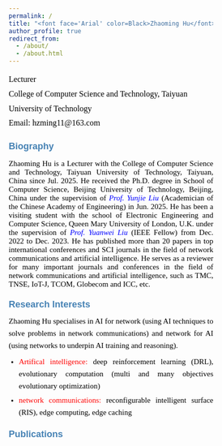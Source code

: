 ```yaml
---
permalink: /
title: "<font face='Arial' color=Black>Zhaoming Hu</font>"
author_profile: true
redirect_from: 
  - /about/
  - /about.html
---
```


<p style="line-height: 1.8;">
<font face='Calibri' size="3.75" color=Black>
Lecturer<br>
College of Computer Science and Technology, Taiyuan University of Technology<br>
Email: hzming11@163.com
</font>
</p>


# <font face='Arial' size="4.75" color=SteelBlue>Biography</font>
<p style="text-align: justify; font-family: Calibri; font-size: 15px; color: black;">
Zhaoming Hu is a Lecturer with the College of Computer Science and Technology, Taiyuan University of Technology, Taiyuan, China since Jul. 2025. He received the Ph.D. degree in School of Computer Science, Beijing University of Technology, Beijing, China under the supervision of <a href="https://ieeexplore.ieee.org/author/37537574300" style="text-decoration: none;"><i style="color: blue;">Prof. Yunjie Liu</i></a> (Academician of the Chinese Academy of Engineering) in Jun. 2025. He has been a visiting student with the school of Electronic Engineering and Computer Science, Queen Mary University of London, U.K. under the supervision of <a href="https://www.eee.hku.hk/~yuanwei/#highlights" style="text-decoration: none;"><i style="color: blue;">Prof. Yuanwei Liu</i></a> (IEEE Fellow) from Dec. 2022 to Dec. 2023. He has published more than 20 papers in top international conferences and SCI journals in the field of network communications and artificial intelligence. He serves as a reviewer for many important journals and conferences in the field of network communications and artificial intelligence, such as TMC, TNSE, IoT-J, TCOM, Globecom and ICC, etc.
</p>


# <font face='Arial' size="4.75" color=SteelBlue>Research Interests</font>
<div style="text-align: justify; font-family: Calibri; font-size: 15px; line-height: 1.6;">
  <p style="margin: 0 0 8px; color: black;">
    Zhaoming Hu specialises in AI for network (using AI techniques to solve problems in network communications) and network for AI (using networks to underpin AI training and reasoning).
  </p>
  
  <ul style="margin: 0; padding-left: 20px;">
    <li style="margin-bottom: 4px; text-align: justify;">
      <span style="color: red;">Artifical intelligence:</span> 
      <span style="color: black;">deep reinforcement learning (DRL), evolutionary computation (multi and many objectives evolutionary optimization)</span>
    </li>
    <li style="text-align: justify;">
      <span style="color: red;">network communications:</span> 
      <span style="color: black;">reconfigurable intelligent surface (RIS), edge computing, edge caching</span>
    </li>
  </ul>
</div>

# <font face='Arial' size="4.75" color=SteelBlue>Publications</font>
<html lang="en">
<head>
    <meta charset="UTF-8">
    <meta name="viewport" content="width=device-width, initial-scale=1.0">
    <link href="https://fonts.googleapis.com/css2?family=Calibri:wght@400;700&family=SimHei&display=swap" rel="stylesheet">
    <style>
        * {
            margin: 0;
            padding: 0;
            box-sizing: border-box;
        }
        
        body {
            font-family: 'Calibri', sans-serif;
            background: linear-gradient(135deg, #f5f7fa 0%, #e4edf5 100%);
            color: #333;
            line-height: 1.6;
            padding: 30px;
            max-width: 1200px;
            margin: 0 auto;
        }
        
        .container {
            background: white;
            border-radius: 12px;
            box-shadow: 0 8px 30px rgba(0, 0, 0, 0.1);
            padding: 40px;
            position: relative;
            overflow: hidden;
        }
        
        .container::before {
            content: "";
            position: absolute;
            top: 0;
            left: 0;
            right: 0;
            height: 5px;
            background: linear-gradient(90deg, #d32f2f, #1976d2);
        }
        
        header {
            text-align: center;
            margin-bottom: 30px;
            padding-bottom: 20px;
            border-bottom: 1px solid #e0e0e0;
        }
        
        h1 {
            color: #2c3e50;
            font-size: 15px;
            margin-bottom: 10px;
        }
        
        .scholar-link {
            text-align: center;
            margin: 25px 0;
            font-size: 15px;
        }
        
        .scholar-link a {
            color: #1976d2;
            text-decoration: none;
            font-weight: 700;
            transition: all 0.3s ease;
            position: relative;
        }
        
        .scholar-link a::after {
            content: "";
            position: absolute;
            bottom: -2px;
            left: 0;
            width: 100%;
            height: 1.5px;
            background: #1976d2;
            transform: scaleX(0);
            transform-origin: right;
            transition: transform 0.3s ease;
        }
        
        .scholar-link a:hover {
            color: #0d47a1;
        }
        
        .scholar-link a:hover::after {
            transform: scaleX(1);
            transform-origin: left;
        }
        
        .section-title {
            color: #d32f2f;
            font-size: 15px;
            margin: 30px 0 15px;
            padding-bottom: 8px;
            border-bottom: 2px solid #e0e0e0;
            position: relative;
        }
        
        .section-title::after {
            content: "";
            position: absolute;
            bottom: -2px;
            left: 0;
            width: 80px;
            height: 2px;
            background: #d32f2f;
        }
        
        .publication-list {
            list-style: none;
        }
        
        .publication-item {
            margin-bottom: 20px;
            padding-bottom: 15px;
            border-bottom: 1px dashed #e0e0e0;
            text-align: justify;
            hyphens: auto;
            font-size: 15px;
        }
        
        .publication-item:last-child {
            border-bottom: none;
        }
        
        .publication-number {
            font-weight: bold;
            color: black;
            margin-right: 5px;
            font-size: 14px;
        }
        
        .publication-highlight {
            background: rgba(255, 215, 0, 0.2);
            padding: 2px 4px;
            border-radius: 3px;
            font-weight: 600;
            font-size: 13px;
        }
        
        .chinese-text {
            font-family: 'SimHei', 'Microsoft YaHei', sans-serif;
            font-size: 14px;
        }
        
        footer {
            text-align: center;
            margin-top: 40px;
            padding-top: 20px;
            border-top: 1px solid #e0e0e0;
            color: black;
            font-size: 14px;
        }
        
        .impact-factor {
            display: inline-block;
            background: #e3f2fd;
            color: black;
            padding: 2px 6px;
            border-radius: 4px;
            font-size: 13px;
            margin-left: 5px;
            font-weight: 600;
        }
        
        .top-journal {
            display: inline-block;
            background: #ffebee;
            color: black;
            padding: 2px 6px;
            border-radius: 4px;
            font-size: 13px;
            margin-left: 5px;
            font-weight: 600;
        }
        
        .ccf-rank {
            display: inline-block;
            background: #e8f5e9;
            color: black;
            padding: 2px 6px;
            border-radius: 4px;
            font-size: 13px;
            margin-left: 5px;
            font-weight: 600;
        }
        
        /* 新增样式 - 控制各元素字体大小 */
        .authors {
            font-size: 14px;
            color: black;
        }
        
        .paper-title {
            font-size: 16px;
            font-weight: bold;
            color: black;
            display: inline-block;
            margin: 3px 0;
        }
        
        .journal-name {
            font-size: 14px;
            font-style: italic;
            color: black;
        }
        
        .publication-details {
            font-size: 13px;
            color: black;
        }
        
        .conference-info {
            font-size: 13px;
            color: black;
        }
        
        @media (max-width: 768px) {
            body {
                padding: 15px;
            }
            
            .container {
                padding: 25px;
            }
            
            h1 {
                font-size: 15px;
            }
            
            .publication-item {
                font-size: 15px;
            }
            
            .control-group {
                flex-direction: column;
                gap: 10px;
            }
        }
    </style>
</head>
<body>
    <div class="container">
        <header>
            <div class="scholar-link">
                <span>See a full list of publications on </span>
                <a href="https://scholar.google.co.uk/citations?user=X5bNcZ0AAAAJ&hl=zh-CN&authuser=1" target="_blank">Google Scholar</a>
            </div>
        </header>       
        
        <main>
            <div class="section-title">Journal Articles</div>
            <ul class="publication-list">
                <li class="publication-item">
                    <span class="publication-number">16.</span> 
                    <span class="authors">Zhaoming Hu, Chao Fang, Zhuwei Wang, Jining Chen, Shu-Ming Tseng, Mianxiong Dong</span>, 
                    <span class="paper-title">"Joint Content Caching and Request Routing for User-Centric Many-Objective Metaverse Services"</span>, 
                    <em class="journal-name">IEEE Transactions on Network Science and Engineering</em>, 
                    <span class="publication-details">12(3), 1911-1925, 2025.</span> 
                    <span class="impact-factor">(SCI Q2，IF= 6.5)</span>
                </li>
                
                <li class="publication-item">
                    <span class="publication-number">15.</span> 
                    <span class="authors">Zhaoming Hu, Chao Fang, Ruikang Zhong, Yuanwei Liu</span>, 
                    <span class="paper-title">"Joint physical and network layers design for STARS-assisted multi-cellular edge caching"</span>, 
                    <em class="journal-name">IEEE Transactions on Wireless Communications</em>, 
                    <span class="publication-details">23(11): 17446 - 17460, 2024.</span> 
                    <span class="top-journal">(SCI Q1 ToP)</span>
                    <span class="impact-factor">(IF= 10.4)</span>
                </li>
                
                <li class="publication-item">
                    <span class="publication-number">14.</span> 
                    <span class="authors">Zhaoming Hu, Ruikang Zhong, Chao Fang, and Yuanwei Liu</span>, 
                    <span class="paper-title">"Caching-at-STARS: the Next Generation Edge Caching"</span>, 
                    <em class="journal-name">IEEE Transactions on Wireless Communications</em>, 
                    <span class="publication-details">23(8): 8372-8387, 2024.</span> 
                    <span class="top-journal">(SCI Q1 ToP)</span>
                    <span class="impact-factor">(IF= 10.4)</span>
                </li>
                
                <li class="publication-item">
                    <span class="publication-number">13.</span> 
                    <span class="authors">Zhaoming Hu, Chao Fang, Zhuwei Wang, Shu-Ming Tseng and Mianxiong Dong</span>, 
                    <span class="paper-title">"Many-Objective Optimization Based-Content Popularity Prediction for Cache-Assisted Cloud-Edge-End Collaborative IoT Networks"</span>, 
                    <em class="journal-name">IEEE Internet of Things Journal</em>, 
                    <span class="publication-details">11(1): 1190-1200, 2024.</span> 
                    <span class="top-journal">(SCI Q1 ToP)</span>
                    <span class="impact-factor">(IF= 10.6)</span>
                    <span class="publication-highlight">(ESI Highly Cited Paper)</span>
                </li>
                
                <li class="publication-item">
                    <span class="publication-number">12.</span> 
                    <span class="authors">Chao Fang, Zhaoming Hu, Xiangheng Meng, Shanshan Tu, Zhuwei Wang, Deze Zeng, Wei Ni, Song Guo, and Zhu Han</span>, 
                    <span class="paper-title">"DRL-Driven Joint Task Offloading and Resource Allocation for Energy-Efficient Content Delivery in Cloud-Edge Cooperation Networks"</span>, 
                    <em class="journal-name">IEEE Transactions on Vehicular Technology</em>, 
                    <span class="publication-details">72(12): 16195-16207, 2023.</span> 
                    <span class="impact-factor">(SCI Q2，IF=6.8)</span>
                </li>
                
                <li class="publication-item">
                    <span class="publication-number">11.</span> 
                    <span class="authors">Chao Fang, Hang Xu, Yihui Yang, Zhaoming Hu*, Shanshan Tu, Kaoru Ota, Zheng Yang, Mianxiong Dong, Zhu Han, F. Richard Yu, Yunjie Liu</span>, 
                    <span class="paper-title">"Deep Reinforcement Learning Based Resource Allocation for Content Distribution in Fog Radio Access Networks"</span>, 
                    <em class="journal-name">IEEE Internet of Things Journal</em>, 
                    <span class="publication-details">9(18): 16874-16883, 2022.</span> 
                    <span class="top-journal">(SCI Q1 ToP)</span>
                    <span class="impact-factor">(IF=10.6)</span>
                </li>
                
                <li class="publication-item">
                    <span class="publication-number">10.</span> 
                    <span class="authors">Chao Fang, Tianyi Zhang, Jingjing Huang, Hang Xu, Zhaoming Hu, Yihui Yang, Zhuwei Wang, Zequan Zhou, and Xiling Luo</span>, 
                    <span class="paper-title">"A DRL-Driven Intelligent Optimization Strategy for Resource Allocation in Cloud-Edge-End Cooperation Environments"</span>, 
                    <em class="journal-name">Symmetry</em>, 
                    <span class="publication-details">14(10): 2120, 2022.</span>
                </li>
                
                <li class="publication-item">
                    <span class="publication-number">9.</span> 
                    <span class="authors">Chao Fang, Xiangheng Meng, Zhaoming Hu, Fangmin Xu, Deze Zeng, Mianxiong Dong, and Wei Ni</span>, 
                    <span class="paper-title">"AI-Driven Energy-Efficient Content Task Offloading in Cloud-Edge-End Cooperation Networks"</span>, 
                    <em class="journal-name">IEEE Open Journal of the Computer Society</em>, 
                    <span class="publication-details">162-171, 2022.</span>
                </li>
                
                <li class="publication-item">
                    <span class="publication-number">8.</span> 
                    <span class="authors">Zhaoming Hu, Yang Lan, Zhixia Zhang, Xingjuan Cai</span>, 
                    <span class="paper-title">"A many-objective particle swarm optimization algorithm based on multiple criteria for hybrid recommendation system"</span>, 
                    <em class="journal-name">KSII Transactions on Internet and Information Systems</em>, 
                    <span class="publication-details">15(2): 442-460, 2021.</span> 
                    <span class="impact-factor">(SCI Q3)</span>
                </li>
                
                <li class="publication-item">
                    <span class="publication-number">7.</span> 
                    <span class="authors">Jialei Xu, Zhixia Zhang, Zhaoming Hu, Lei Du, Xingjuan Cai</span>, 
                    <span class="paper-title">"A many-objective optimized task allocation scheduling model in cloud computing"</span>, 
                    <em class="journal-name">Applied Intelligence</em>, 
                    <span class="publication-details">51: 3293-3310, 2021.</span>
                    <span class="impact-factor">(SCI Q2，IF= 5.3)</span>
                </li>
                
                <li class="publication-item">
                    <span class="publication-number">6.</span> 
                    <span class="authors">Zhihua Cui, Zhixia Zhang, Zhaoming Hu, Shaojin Geng, Jinjun Chen.</span> 
                    <span class="paper-title">"A Many-objective Optimization based Intelligent High performance Data Processing Model for Cyber-Physical-Social Systems"</span>, 
                    <em class="journal-name">IEEE Transactions on Network Science and Engineering</em>, 
                    <span class="publication-details">9(6): 3825-3834, 2021.</span>
                    <span class="impact-factor">(SCI Q2，IF= 6.5)</span>
                </li>
                
                <li class="publication-item">
                    <span class="publication-number">5.</span> 
                    <span class="authors">Lijie Xie, Zhaoming Hu, Xingjuan Cai, Wensheng Zhang, Jinjun Chen.</span> 
                    <span class="paper-title">"Explainable recommendation based on knowledge graph and multi-objective optimization".</span> 
                    <em class="journal-name">Complex & Intelligent Systems</em>, 
                    <span class="publication-details">7: 1241-1252, 2021.</span> 
                    <span class="impact-factor">(SCI Q2，IF= 5.8)</span>
                </li>
                
                <li class="publication-item">
                    <span class="publication-number">4.</span> 
                    <span class="authors">Zhihua Cui, Peng Zhao, Zhaoming Hu, Xingjuan Cai, Wensheng Zhang, Jinjun Chen,</span> 
                    <span class="paper-title">"An Improved Matrix Factorization based Model for Many-objective Optimization Recommendation"</span>, 
                    <em class="journal-name">Information Sciences</em>, 
                    <span class="publication-details">579: 1-14, 2021.</span>
                    <span class="top-journal">(SCI Q1)</span>
                    <span class="impact-factor">(IF= 8.1)</span>
                </li>
                
                <li class="publication-item">
                    <span class="publication-number">3.</span> 
                    <span class="authors chinese-text">蔡星娟，胡钊鸣，王茜，张志霞，崔志华，张文生</span>,
                    <span class="paper-title chinese-text">"基于高维多目标优化的多无人机协同航迹规划"</span>, 
                    <em class="journal-name chinese-text">中国科学：信息科学（中文版）</em>, 
                    <span class="publication-details chinese-text">537: 148-161, 2020.</span>
                    <span class="ccf-rank">(CCF A)</span>
                </li>
                
                <li class="publication-item">
                    <span class="publication-number">2.</span> 
                    <span class="authors">Xingjuan Cai, Zhaoming Hu, Jinjun Chen</span>, 
                    <span class="paper-title">"A many-objective optimization recommendation algorithm based on knowledge mining"</span>, 
                    <em class="journal-name">Information Sciences</em>, 
                    <span class="publication-details">537: 148-161, 2020.</span>
                    <span class="top-journal">(SCI Q1 ToP)</span>
                    <span class="impact-factor">(IF= 8.1)</span>
                </li>
                
                <li class="publication-item">
                    <span class="publication-number">1.</span> 
                    <span class="authors">Xingjuan Cai, Zhaoming Hu, Peng Zhao, WenSheng Zhang, Jinjun Chen</span>, 
                    <span class="paper-title">"A hybrid recommendation system with many-objective evolutionary"</span>, 
                    <em class="journal-name">Expert Systems with Applications</em>, 
                    <span class="publication-details">2020, 159: 113648.</span>
                    <span class="top-journal">(SCI Q1 ToP)</span>
                    <span class="impact-factor">(IF= 6.954)</span>
                </li>
            </ul>
            
            <div class="section-title">Conference Articles</div>
            <ul class="publication-list">
                <li class="publication-item">
                    <span class="publication-number">4.</span> 
                    <span class="authors">Chao Fang, Hang Xu, Yulong Bai, Tianyi Zhang, Yihui Yang, Zhaoming Hu</span>, 
                    <span class="paper-title">"Deep Reinforcement Learning-Based Joint Task Offloading in Cloud-Edge-End Cooperation Environments"</span>, 
                    <em class="journal-name">IEEE International Conference on Frontiers of Electronics, Information and Computation Technologies (IEEE ICFEICT)</em>, 
                    <span class="conference-info">Wuhan, China, 2022.8.19-8.21.</span>
                </li>
                
                <li class="publication-item">
                    <span class="publication-number">3.</span> 
                    <span class="authors">Chao Fang, Yihui Yang, Hang Xu, Tianyi Zhang, Xiaolin Qin, Zhaoming Hu</span>, 
                    <span class="paper-title">"Deep Reinforcement Learning-Based Traffic Engineering in Cloud-Edge-End Collaboration Environments"</span>, 
                    <em class="journal-name">IEEE International Conference on Frontiers of Electronics, Information and Computation Technologies (IEEE ICFEICT)</em>, 
                    <span class="conference-info">Wuhan, China, 2022.8.19-8.21.</span>
                </li>
                
                <li class="publication-item">
                    <span class="publication-number">2.</span> 
                    <span class="authors">Zhaoming Hu, Ruikang Zhong, Chao Fang, Yuanwei Liu</span>, 
                    <span class="paper-title">"Exploiting Caching-at-STARS: Joint caching replacement and hybrid beamforming"</span>, 
                    <em class="journal-name">IEEE Globecom</em>, 
                    <span class="conference-info">Kuala Lumpur, Malaysia, 2023.12.4-12.8.</span>
                </li>
                
                <li class="publication-item">
                    <span class="publication-number">1.</span> 
                    <span class="authors">Chao Fang, Xiangheng Meng, Zhaoming Hu, Xiaoping Yang, Fangmin Xu, Peng Li, Mianxiong Dong</span>, 
                    <span class="paper-title">"DRL-Based Green Task Offloading for Content Distribution in NOMA-Enabled Cloud-Edge-End Cooperation Environments"</span>, 
                    <em class="journal-name">IEEE ICC</em>, 
                    <span class="conference-info">Rome, Italy, 2023.5.28-6.1.</span>
                </li>
            </ul>
        </main>
    </div>
</body>
</html>











